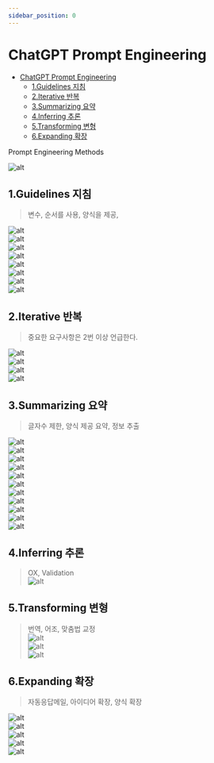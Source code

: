 ```yaml
---
sidebar_position: 0
---
```


# ChatGPT Prompt Engineering

- [ChatGPT Prompt Engineering](#chatgpt-prompt-engineering)
  - [1.Guidelines 지침](#1guidelines-지침)
  - [2.Iterative 반복](#2iterative-반복)
  - [3.Summarizing 요약](#3summarizing-요약)
  - [4.Inferring 추론](#4inferring-추론)
  - [5.Transforming 변형](#5transforming-변형)
  - [6.Expanding 확장](#6expanding-확장)


Prompt Engineering Methods

![alt](./img/Prompt2.png)  


## 1.Guidelines 지침  

>변수, 순서를 사용, 양식을 제공,   

![alt](./img/Prompt3.png)  
![alt](./img/Prompt4.png)  
![alt](./img/Prompt5.png)  
![alt](./img/Prompt6.png)  
![alt](./img/Prompt7.png)  
![alt](./img/Prompt8.png)  
![alt](./img/Prompt9.png)  
![alt](./img/Prompt10.png)  

## 2.Iterative 반복   

>중요한 요구사항은 2번 이상 언급한다.  

![alt](./img/Prompt11.png)    
![alt](./img/Prompt12.png)    
![alt](./img/Prompt13.png)    
![alt](./img/Prompt14.png)   


## 3.Summarizing 요약

>글자수 제한, 양식 제공 요약, 정보 추출  

![alt](./img/Prompt15.png)  
![alt](./img/Prompt16.png)  
![alt](./img/Prompt17.png)  
![alt](./img/Prompt18.png)  
![alt](./img/Prompt19.png)  
![alt](./img/Prompt20.png)  
![alt](./img/Prompt21.png)  
![alt](./img/Prompt22.png)  
![alt](./img/Prompt23.png)  
![alt](./img/Prompt24.png)  
![alt](./img/Prompt25.png)  

## 4.Inferring 추론  
>OX, Validation  
![alt](./img/Prompt26.png)  

## 5.Transforming 변형
>번역, 어조, 맞춤법 교정  
![alt](./img/Prompt27.png)  
![alt](./img/Prompt28.png)  
![alt](./img/Prompt29.png)  

## 6.Expanding 확장

>자동응답메일, 아이디어 확장, 양식 확장  

![alt](./img/Prompt30.png)  
![alt](./img/Prompt31.png)  
![alt](./img/Prompt32.png)  
![alt](./img/Prompt33.png)  
![alt](./img/Prompt34.png)  
